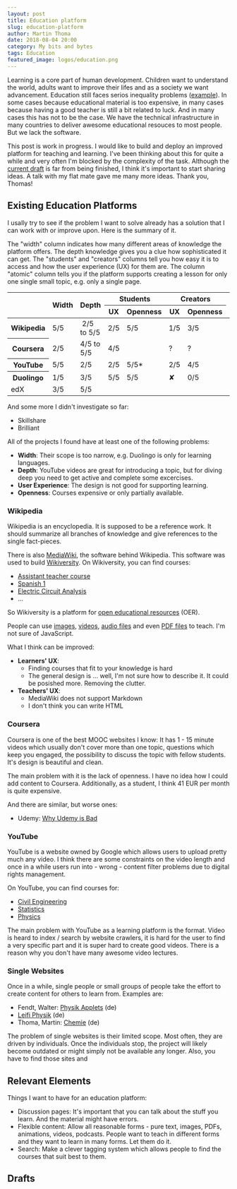 ```yaml
---
layout: post
title: Education platform
slug: education-platform
author: Martin Thoma
date: 2018-08-04 20:00
category: My bits and bytes
tags: Education
featured_image: logos/education.png
---
```

Learning is a core part of human development. Children want to understand the
world, adults want to improve their lifes and as a society we want advancement.
Education still faces serios inequality problems (<a href="https://m.metrotimes.com/news-hits/archives/2018/07/02/us-court-detroit-students-have-no-right-to-access-to-literacy">example</a>). In some cases because
educational material is too expensive, in many cases because having a good
teacher is still a bit related to luck. And in many cases this has not to be
the case. We have the technical infrastructure in many countries to deliver
awesome educational resouces to most people. But we lack the software.

This post is work in progress. I would like to build and deploy an improved
platform for teaching and learning. I've been thinking about this for quite a
while and very often I'm blocked by the complexity of the task. Although the
[current draft](https://martin-thoma.com/pdf/education-portal.pdf) is far
from being finished, I think it's important to start sharing ideas. A talk with
my flat mate gave me many more ideas. Thank you, Thomas!


## Existing Education Platforms

I usally try to see if the problem I want to solve already has a solution that
I can work with or improve upon. Here is the summary of it.

The "width" column indicates how many different areas of knowledge the platform
offers. The depth knowledge gives you a clue how sophisticated it can get.
The "students" and "creators" columns tell you how easy it is to access and how
the user experience (UX) for them are. The column "atomic" column tells you if
the platform supports creating a lesson for only one single small topic, e.g.
only a single page.

<table class="table">
    <thead>
    <tr>
        <th rowspan="2"></th>
        <th rowspan="2">Width</th>
        <th rowspan="2">Depth</th>
        <th colspan="2">Students</th>
        <th colspan="2">Creators</th>
        <th rowspan="2">Atomic</th>
        <th rowspan="2">Requirements</th>
    </tr>
    <tr>
        <th>UX</th>
        <th>Openness</th>
        <th>UX</th>
        <th>Openness</th>
    </tr>
    </thead>
    <tbody>
    <tr>
        <th>Wikipedia</th>
        <td>5/5</td>
        <td>&nbsp;2/5 to 5/5</td>
        <td>2/5</td>
        <td>5/5</td>
        <td>1/5</td>
        <td>3/5</td>
        <td><span color="green">✓</span></td>
        <td><span color="red">✘</span></td>
    </tr>
    <tr>
        <th>Coursera</th>
        <td>2/5</td>
        <td>4/5 to 5/5</td>
        <td>4/5</td>
        <td></td>
        <td>?</td>
        <td>?</td>
        <td><span color="red">✘</span></td>
        <td><span color="red">✘</span></td>
    </tr>
    <tr>
        <th>YouTube</th>
        <td>5/5</td>
        <td>2/5</td>
        <td>2/5</td>
        <td>5/5*</td>
        <td>2/5</td>
        <td>4/5</td>
        <td><span color="green">✓</span></td>
        <td><span color="red">✘</span></td>
    </tr>
    <tr>
        <th>Duolingo</th>
        <td>1/5</td>
        <td>3/5</td>
        <td>5/5</td>
        <td>5/5</td>
        <td><span color="red">✘</span></td>
        <td>0/5</td>
        <td><span color="red">✘</span></td>
        <td><span color="red">✘</span></td>
    </tr>
    <tr>
        <td>edX</td>
        <td>3/5</td>
        <td>5/5</td>
        <td></td>
        <td></td>
        <td></td>
        <td></td>
        <td><span color="red">✘</span></td>
        <td><span color="red">✘</span></td>
    </tr>
    </tbody>
</table>

And some more I didn't investigate so far:

* Skillshare
* Brilliant


All of the projects I found have at least one of the following problems:

* **Width**: Their scope is too narrow, e.g. Duolingo is only for learning
  languages.
* **Depth**: YouTube videos are great for introducing a topic, but for diving
  deep you need to get active and complete some excercises.
* **User Experience**: The design is not good for supporting learning.
* **Openness**: Courses expensive or only partially available.


### Wikipedia

Wikipedia is an encyclopedia. It is supposed to be a reference work. It should
summarize all branches of knowledge and give references to the single
fact-pieces.

There is also <a href="https://en.wikipedia.org/wiki/MediaWiki">MediaWiki</a>,
the software behind Wikipedia. This software was used to build
<a href="https://en.wikipedia.org/wiki/Wikiversity">Wikiversity</a>. On Wikiversity,
you can find courses:

* [Assistant teacher course](https://en.wikiversity.org/wiki/Assistant_teacher_course)
* [Spanish 1](https://en.wikiversity.org/wiki/Spanish_1)
* [Electric Circuit Analysis](https://en.wikiversity.org/wiki/Electric_Circuit_Analysis)
* ...

So Wikiversity is a platform for [open educational resources](https://en.wikipedia.org/wiki/Open_educational_resources) (OER).

People can use [images](https://commons.wikimedia.org/wiki/Category:Quality_images_by_Martin_Thoma), [videos](https://commons.wikimedia.org/wiki/File:Movement_of_organelles_in_Tradescantia_stamen_hair_cells.webm), [audio files](https://en.wikipedia.org/wiki/File:Becerra_string_quartet_4_-_1allegro.ogg) and even [PDF files](https://commons.wikimedia.org/w/index.php?title=File%3A05_Wikipedia_Qualitaet_Upload.pdf&page=12) to teach. I'm not sure of
JavaScript.

What I think can be improved:

* **Learners' UX**:
    * Finding courses that fit to your knowledge is hard
    * The general design is ... well, I'm not sure how to describe it. It could
      be posished more. Removing the clutter.
* **Teachers' UX**:
    * MediaWiki does not support Markdown
    * I don't think you can write HTML


### Coursera

Coursera is one of the best MOOC websites I know: It has 1 - 15 minute videos
which usually don't cover more than one topic, questions which keep you
engaged, the possibility to discuss the topic with fellow students. It's design
is beautiful and clean.


The main problem with it is the lack of openness. I have no idea how I could
add content to Coursera. Additionally, as a student, I think 41 EUR per month
is quite expensive.

And there are similar, but worse ones:

* Udemy: [Why Udemy is Bad](https://www.youtube.com/watch?v=X7jf70dNrUo)


### YouTube

YouTube is a website owned by Google which allows users to upload pretty much
any video. I think there are some constraints on the video length and once in a
while users run into - wrong - content filter problems due to digital rights
management.

On YouTube, you can find courses for:

* [Civil Engineering](https://www.youtube.com/watch?v=0olpSN6_TCc&list=PLTZM4MrZKfW8Saqr34bzDBN3FBYSoek5A&index=1)
* [Statistics](https://www.youtube.com/watch?v=zouPoc49xbk&list=PL8dPuuaLjXtNM_Y-bUAhblSAdWRnmBUcr&index=1)
* [Physics](https://www.youtube.com/watch?v=BqKeiiezqzc&index=100&list=PL908547EAA7E4AE74)

The main problem with YouTube as a learning platform is the format. Video is
heard to index / search by website crawlers, it is hard for the user to find
a very specific part and it is super hard to create good videos. There is a
reason why you don't have many awesome video lectures.


### Single Websites
Once in a while, single people or small groups of people take the effort to
create content for others to learn from. Examples are:

* Fendt, Walter: [Physik Applets](http://www.walter-fendt.de/html5/phde/) (de)
* [Leifi Physik](https://www.leifiphysik.de) (de)
* Thoma, Martin: [Chemie](http://www.martin-thoma.de/chemie/) (de)

The problem of single websites is their limited scope. Most often, they are
driven by individuals. Once the individuals stop, the project will likely become
outdated or might simply not be available any longer. Also, you have to find those
sites and


## Relevant Elements

Things I want to have for an education platform:

* Discussion pages: It's important that you can talk about the stuff you learn.
  And the material might have errors.
* Flexible content: Allow all reasonable forms - pure text, images, PDFs,
  animations, videos, podcasts. People want to teach in different forms and
  they want to learn in many forms. Let them do it.
* Search: Make a clever tagging system which allows people to find the courses
  that suit best to them.


## Drafts


